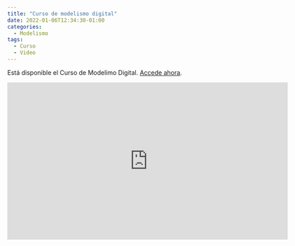 ```yaml
---
title: "Curso de modelismo digital"
date: 2022-01-06T12:34:30-01:00
categories:
  - Modelismo
tags:
  - Curso
  - Video
---
```


Está disponible el Curso de Modelimo Digital. [Accede ahora](//ModelismoDigital.com).

<iframe src="https://player.vimeo.com/video/655858613?h=656ceb1cad&title=0&byline=0&portrait=0" width="640" height="360" frameborder="0" allow="autoplay; fullscreen; picture-in-picture" allowfullscreen></iframe>
